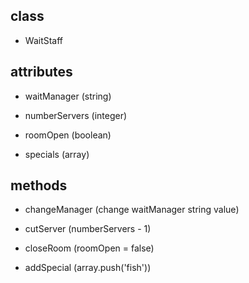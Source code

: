 ## class

* WaitStaff

## attributes

* waitManager (string)

* numberServers (integer)

* roomOpen (boolean)

* specials (array)

## methods

* changeManager (change waitManager string value)

* cutServer (numberServers - 1)

* closeRoom (roomOpen = false)

* addSpecial (array.push('fish'))
